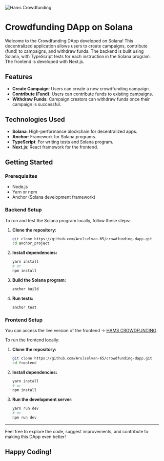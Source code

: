 ![Hams Crowdfunding](https://github.com/School-of-Solana/solana-program-Arulselvan-65/assets/121343334/fe062d58-6c06-4fbd-a91c-c78c97ecec53)



# Crowdfunding DApp on Solana

Welcome to the Crowdfunding DApp developed on Solana! This decentralized application allows users to create campaigns, contribute (fund) to campaigns, and withdraw funds. The backend is built using Solana, with TypeScript tests for each instruction in the Solana program. The frontend is developed with Next.js.

## Features

- **Create Campaign**: Users can create a new crowdfunding campaign.
- **Contribute (Fund)**: Users can contribute funds to existing campaigns.
- **Withdraw Funds**: Campaign creators can withdraw funds once their campaign is successful.

## Technologies Used

- **Solana**: High-performance blockchain for decentralized apps.
- **Anchor**: Framework for Solana programs.
- **TypeScript**: For writing tests and Solana program.
- **Next.js**: React framework for the frontend.

## Getting Started

### Prerequisites

- Node.js
- Yarn or npm
- Anchor (Solana development framework)

### Backend Setup

To run and test the Solana program locally, follow these steps:

1. **Clone the repository:**
    ```bash
    git clone https://github.com/Arulselvan-65/crowdfunding-dapp.git
    cd anchor_project
    ```

2. **Install dependencies:**
    ```bash
    yarn install
    # or
    npm install
    ```

3. **Build the Solana program:**
    ```bash
    anchor build
    ```

4. **Run tests:**
    ```bash
    anchor test
    ```

### Frontend Setup

You can access the live version of the frontend -> [HAMS CROWDFUNDING](https://hams-crowdfunding.vercel.app/).

To run the frontend locally:

1. **Clone the repository:**
    ```bash
    git clone https://github.com/Arulselvan-65/crowdfunding-dapp.git
    cd frontend
    ```

2. **Install dependencies:**
    ```bash
    yarn install
    # or
    npm install
    ```

3. **Run the development server:**
    ```bash
    yarn run dev
    # or
    npm run dev
    ```

---
Feel free to explore the code, suggest improvements, and contribute to making this DApp even better!

Happy Coding!
---
